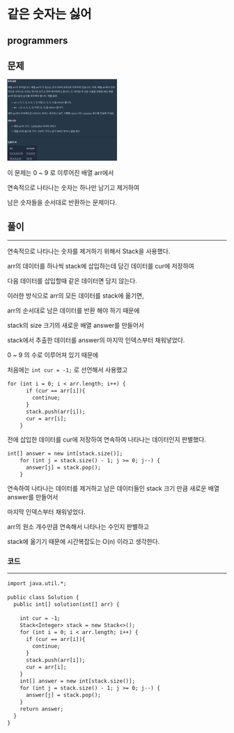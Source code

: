 # 같은 숫자는 싫어

## programmers

## 문제

<img src="./images/notSameNum-1.png" width="50%">

이 문제는 0 ~ 9 로 이루어진 배열 arr에서 

연속적으로 나타나는 숫자는 하나만 남기고 제거하여 

남은 숫자들을 순서대로 반환하는 문제이다.


## 풀이
---

연속적으로 나타나는 숫자를 제거하기 위해서 Stack을 사용했다.

arr의 데이터를 하나씩 stack에 삽입하는데 담긴 데이터를 cur에 저장하여 

다음 데이터를 삽입할때 같은 데이터면 담지 않는다.


이러한 방식으로 arr의 모든 데이터를 stack에 옮기면,

arr의 순서대로 남은 데이터를 반환 해야 하기 때문에 

stack의 size 크기의 새로운 배열 answer를 만들어서

stack에서 추출한 데이터를 answer의 마지막 인덱스부터 채워넣었다.


0 ~ 9 의 수로 이루어져 있기 때문에 

처음에는 `int cur = -1;` 로 선언해서 사용했고

```
for (int i = 0; i < arr.length; i++) {
      if (cur == arr[i]){
        continue;
      }
      stack.push(arr[i]);
      cur = arr[i];
    }
```
전에 삽입한 데이터를 cur에 저장하여 연속하여 나타나는 데이터인지 판별했다.

```
int[] answer = new int[stack.size()];
    for (int j = stack.size() - 1; j >= 0; j--) {
      answer[j] = stack.pop();
    }
```
연속하여 나타나는 데이터를 제거하고 남은 데이터들인 stack 크기 만큼 새로운 배열 answer를 만들어서

마지막 인덱스부터 채워넣었다.

arr의 원소 개수만큼 연속해서 나타나는 수인지 판별하고 

stack에 옮기기 때문에 시간복잡도는 O(n) 이라고 생각한다.

### 코드
---



```
import java.util.*;

public class Solution {
  public int[] solution(int[] arr) {

    int cur = -1;
    Stack<Integer> stack = new Stack<>();
    for (int i = 0; i < arr.length; i++) {
      if (cur == arr[i]){
        continue;
      }
      stack.push(arr[i]);
      cur = arr[i];
    }
    int[] answer = new int[stack.size()];
    for (int j = stack.size() - 1; j >= 0; j--) {
      answer[j] = stack.pop();
    }
    return answer;
  }
}
```